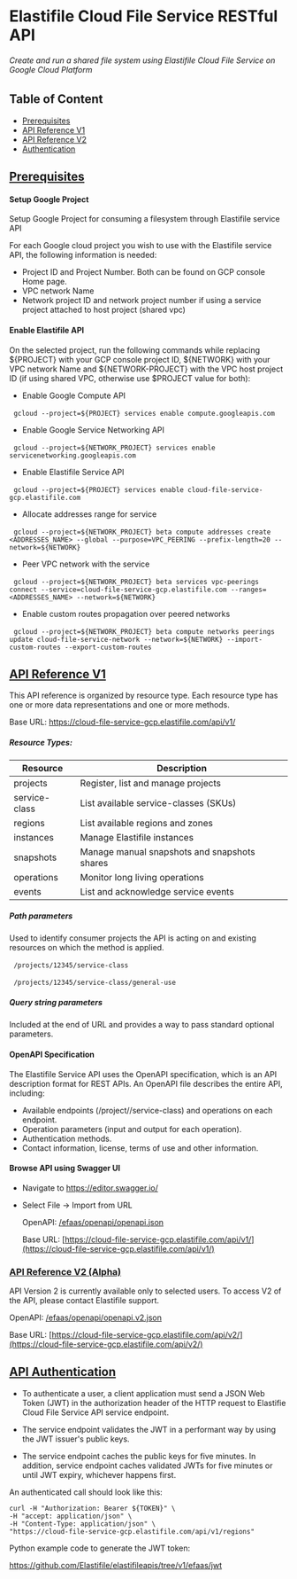 # Elastifile Cloud File Service RESTful API

###### Create and run a shared file system using Elastifile Cloud File Service on Google Cloud Platform

## Table of Content
* [Prerequisites](README.md#pre)
* [API Reference V1](README.md#v1)
* [API Reference V2](README.md#v2)
* [Authentication](README.md#auth)

## [Prerequisites](#pre)
#### Setup Google Project
Setup Google Project for consuming a filesystem through Elastifile service API

For each Google cloud project you wish to use with the Elastifile service API, the following information is needed:
* Project ID and Project Number. Both can be found on GCP console Home page.
* VPC network Name
* Network project ID and network project number if using a service project attached to host project (shared vpc)

#### Enable Elastifile API
On the selected project, run the following commands while replacing ${PROJECT} with your GCP console project ID, ${NETWORK} with your VPC network Name and ${NETWORK-PROJECT} with the VPC host project ID (if using shared VPC, otherwise use $PROJECT value for both):

* Enable Google Compute API

&nbsp;&nbsp;`gcloud --project=${PROJECT} services enable compute.googleapis.com`

* Enable Google Service Networking API

&nbsp;&nbsp;`gcloud --project=${NETWORK_PROJECT} services enable servicenetworking.googleapis.com`

* Enable Elastifile Service API

&nbsp;&nbsp;`gcloud --project=${PROJECT} services enable cloud-file-service-gcp.elastifile.com`

* Allocate addresses range for service

&nbsp;&nbsp;`gcloud --project=${NETWORK_PROJECT} beta compute addresses create <ADDRESSES_NAME> --global --purpose=VPC_PEERING --prefix-length=20 --network=${NETWORK}`

* Peer VPC network with the service

&nbsp;&nbsp;`gcloud --project=${NETWORK_PROJECT} beta services vpc-peerings connect --service=cloud-file-service-gcp.elastifile.com --ranges=<ADDRESSES_NAME> --network=${NETWORK}`

* Enable custom routes propagation over peered networks

&nbsp;&nbsp;`gcloud --project=${NETWORK_PROJECT} beta compute networks peerings update cloud-file-service-network --network=${NETWORK} --import-custom-routes --export-custom-routes` 

## [API Reference V1](#v1)

This API reference is organized by resource type. Each resource type has one or more data representations and one or more methods.

Base URL: https://cloud-file-service-gcp.elastifile.com/api/v1/

##### Resource Types:
Resource|Description
--------|-----------
projects |  Register, list and manage projects
service-class | List available service-classes (SKUs)
regions | List available regions and zones
instances | Manage Elastifile instances
snapshots | Manage manual snapshots and snapshots shares
operations | Monitor long living operations
events | List and acknowledge service events

##### Path parameters

Used to identify consumer projects the API is acting on and existing resources on which the method is applied.

&nbsp;&nbsp;`/projects/12345/service-class`

&nbsp;&nbsp;`/projects/12345/service-class/general-use`

##### Query string parameters

Included at the end of URL and provides a way to pass standard optional parameters.

#### OpenAPI Specification

The Elastifile Service API uses the OpenAPI specification, which is an API description format for REST APIs. An OpenAPI file describes the entire API, including:

* Available endpoints (/project/<project>/service-class) and operations on each endpoint.
* Operation parameters (input and output for each operation).
* Authentication methods.
* Contact information, license, terms of use and other information.

#### Browse API using Swagger UI
* Navigate to https://editor.swagger.io/
* Select File -> Import from URL
 
  OpenAPI: [/efaas/openapi/openapi.json](https://github.com/Elastifile/elastifileapis/blob/v1/efaas/openapi/openapi.json)
  
  Base URL: [https://cloud-file-service-gcp.elastifile.com/api/v1/](https://cloud-file-service-gcp.elastifile.com/api/v1/)

### [API Reference V2 (Alpha)](#v2)

API Version 2 is currently available only to selected users. To access V2 of the API, please contact Elastifile support.

OpenAPI: [/efaas/openapi/openapi.v2.json](https://github.com/Elastifile/elastifileapis/blob/master/efaas/openapi/openapi.v2.json)

Base URL: [https://cloud-file-service-gcp.elastifile.com/api/v2/](https://cloud-file-service-gcp.elastifile.com/api/v2/)

## [API Authentication](#auth)

* To authenticate a user, a client application must send a JSON Web Token (JWT) in the authorization header of the HTTP request to Elastifie Cloud File Service API service endpoint. 

* The service endpoint validates the JWT in a performant way by using the JWT issuer's public keys. 

* The service endpoint caches the public keys for five minutes. In addition, service endpoint caches validated JWTs for five minutes or until JWT expiry, whichever happens first.

An authenticated call should look like this:
~~~~
curl -H "Authorization: Bearer ${TOKEN}" \
-H "accept: application/json" \
-H "Content-Type: application/json" \
"https://cloud-file-service-gcp.elastifile.com/api/v1/regions"
~~~~

Python example code to generate the JWT token:

https://github.com/Elastifile/elastifileapis/tree/v1/efaas/jwt
